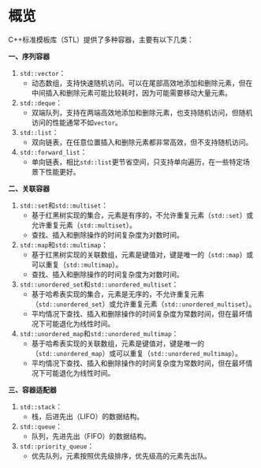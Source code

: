 # 概览

C++标准模板库（STL）提供了多种容器，主要有以下几类：

**一、序列容器**

1. `std::vector`：
   * 动态数组，支持快速随机访问。可以在尾部高效地添加和删除元素，但在中间插入和删除元素可能比较耗时，因为可能需要移动大量元素。
2. `std::deque`：
   * 双端队列，支持在两端高效地添加和删除元素，也支持随机访问，但随机访问的性能通常不如`vector`。
3. `std::list`：
   * 双向链表，在任意位置插入和删除元素都非常高效，但不支持随机访问。
4. `std::forward_list`：
   * 单向链表，相比`std::list`更节省空间，只支持单向遍历，在一些特定场景下性能更好。

**二、关联容器**

1. `std::set`和`std::multiset`：
   * 基于红黑树实现的集合，元素是有序的，不允许重复元素（`std::set`）或允许重复元素（`std::multiset`）。
   * 查找、插入和删除操作的时间复杂度为对数时间。
2. `std::map`和`std::multimap`：
   * 基于红黑树实现的关联数组，元素是键值对，键是唯一的（`std::map`）或可以重复（`std::multimap`）。
   * 查找、插入和删除操作的时间复杂度为对数时间。
3. `std::unordered_set`和`std::unordered_multiset`：
   * 基于哈希表实现的集合，元素是无序的，不允许重复元素（`std::unordered_set`）或允许重复元素（`std::unordered_multiset`）。
   * 平均情况下查找、插入和删除操作的时间复杂度为常数时间，但在最坏情况下可能退化为线性时间。
4. `std::unordered_map`和`std::unordered_multimap`：
   * 基于哈希表实现的关联数组，元素是键值对，键是唯一的（`std::unordered_map`）或可以重复（`std::unordered_multimap`）。
   * 平均情况下查找、插入和删除操作的时间复杂度为常数时间，但在最坏情况下可能退化为线性时间。

**三、容器适配器**

1. `std::stack`：
   * 栈，后进先出（LIFO）的数据结构。
2. `std::queue`：
   * 队列，先进先出（FIFO）的数据结构。
3. `std::priority_queue`：
   * 优先队列，元素按照优先级排序，优先级高的元素先出队。
